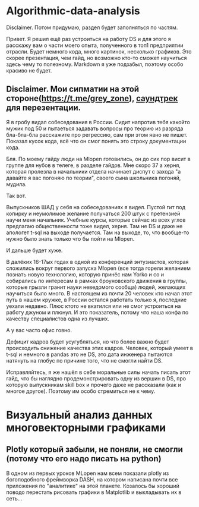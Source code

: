 # Algorithmic-data-analysis
Disclaimer. Потом придумаю, раздел будет заполняться по частям.

Привет. Я решил ещё раз устроиться на работу DS и для этого я расскажу вам о части моего опыта, полученного в топ1 предприятии отрасли. Будет немного кода, много картинок, несколько графиков. Это скорее презентация, чем  гайд, но возможно кто-то сможет научиться здесь чему то полезному. Markdown я уже подзабыл, поэтому особо красиво не будет.

## Disclaimer. Мои сипматии на этой стороне(https://t.me/grey_zone), [саундтрек](https://youtu.be/kcS-xmd4MMQ) для перезентации. 

Я в гробу видал собеседования в России. Сидит напротив тебя какойто мужик под 50 и пытаеться задавать вопросы про теорию из разряда бла-бла-бла расскажите про регрессию, сам при этом явно не пишет. Показал кусок кода, всё что он смог понять это строку документации кода. 

Бля. По моему гайду люди на Mlopen готовились, он до сих пор висит в группе для нубов в телеге, в разделе гайдов. Мне скоро 37 а херня, которая пролезла в начальники отдела начинает диспут с захода "а давайте я вас погоняю по теории", своего сына школьника погоняй, мудила.

Так вот.

Выпускников ШАД у себя на собеседованиях я видел. Пустой гит под копирку и неумолимое желание получаться 200 штук с претензией научи меня начальник. Учебные курсы, которые сейчас из всех углов предлагаю общественности тоже видел, херня. Там не DS и даже не апологет t-sql на выходе получается. Там на выходе, то, что вообще-то нужно было знать только что бы пойти на Mlopen.

И дальше будет хуже.

В далёких 16-17ых годах в одной из конференций энтузиастов, которая сложились вокруг первого запуска Mlopen (все тогда горели желанием познать новую технологию, которую принёс нам Yorko и co и собирались по интересам в рамках броуновского движения в группы, которые грызли гранит науки неведомого сообща) людей, желающих научиться было много. В настоящем из почти 20 человек кто начал этот путь в нашем кружке, в России остался работать только я, последние уехали недавно. Плюс ктото не вкатился или не смог устроиться на работу джуном и плюнул. И это показатель, потому что наша конфа по качеству специалистов одна из лучших.

А у вас часто офис говно.

Дефицит кадров будет усугубляться, но что более важно будет происходить снижение качества этих кадров. Человек, который умеет в t-sql и немного в pandas это не DS, это дата инженера пытаются натянуть на глобус по причине того, что не смогли найти DS.

Исправляйтесь, я же нашёл в себе моральные силы начать писать этот гайд, что бы наглядно продемонстрировать одну из вершин в DS, про которую выпускникам skill box и прочего даже не рассказали (как и многое другое). Поэтому им особо стремиться не к чему.

# Визуальный анализ данных многовекторными графиками
## Plotly который забыли, не поняли, не смогли (потому что его надо писать на python)

В одном из первых уроков MLopen нам всем показали plotly из богоподобного фреймворка DASH, на котором написана почти все приложения по "аналитике" на этой планете. Козалось бы хороший поводо перестать рисовать графики в Matplotlib и выкладывать их в сеть...






